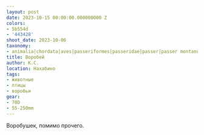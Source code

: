 ```yaml
---
layout: post
date: 2023-10-15 00:00:00.000000000 Z
colors:
- 5b554d
- '443428'
shoot_date: 2023-10-06
taxonomy:
- animalia|chordata|aves|passeriformes|passeridae|passer|passer montanus
title: Воробей
author: К.С.
location: Нахабино
tags:
- животные
- птицы
- воробьи
gear:
- 70D
- 55-250mm
---
```

Воробушек, помимо прочего.

